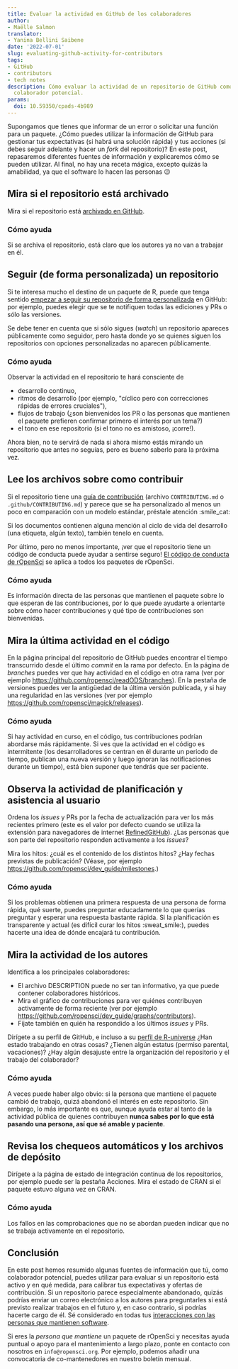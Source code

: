```yaml
---
title: Evaluar la actividad en GitHub de los colaboradores
author:
- Maëlle Salmon
translator:
- Yanina Bellini Saibene
date: '2022-07-01'
slug: evaluating-github-activity-for-contributors
tags:
- GitHub
- contributors
- tech notes
description: Cómo evaluar la actividad de un repositorio de GitHub como usuario o
  colaborador potencial.
params:
  doi: 10.59350/cpads-4b989
---
```


Supongamos que tienes que informar de un error o solicitar una función para un paquete.
¿Cómo puedes utilizar la información de GitHub para gestionar tus expectativas (si habrá una solución rápida) y tus acciones (si debes seguir adelante y hacer un _fork_ del repositorio)?
En este post, repasaremos diferentes fuentes de información y explicaremos cómo se pueden utilizar.
Al final, no hay una receta mágica, excepto quizás la amabilidad, ya que el software lo hacen las personas :wink:

## Mira si el repositorio está archivado

Mira si el repositorio está [archivado en GitHub](https://docs.github.com/en/repositories/archiving-a-github-repository/archiving-repositories).

### Cómo ayuda

Si se archiva el repositorio, está claro que los autores ya no van a trabajar en él.

## Seguir (de forma personalizada) un repositorio

Si te interesa mucho el destino de un paquete de R, puede que tenga sentido [empezar a seguir su repositorio de forma personalizada](https://docs.github.com/en/account-and-profile/managing-subscriptions-and-notifications-on-github/setting-up-notifications/configuring-notifications#configuring-your-watch-settings-for-an-individual-repository=) en GitHub: por ejemplo, puedes elegir que se te notifiquen todas las ediciones y PRs o sólo las versiones.

Se debe tener en cuenta que si sólo sigues (_watch_) un repositorio apareces públicamente como seguidor, pero hasta donde yo se quienes siguen los repositorios con opciones personalizadas no aparecen públicamente.

### Cómo ayuda

Observar la actividad en el repositorio te hará consciente de

- desarrollo continuo,
- ritmos de desarrollo (por ejemplo, "cíclico pero con correcciones rápidas de errores cruciales"),
- flujos de trabajo (¿son bienvenidos los PR o las personas que mantienen el paquete prefieren confirmar primero el interés por un tema?)
- el tono en ese repositorio (si el tono no es amistoso, ¡corre!).

Ahora bien, no te servirá de nada si ahora mismo estás mirando un repositorio que antes no seguías, pero es bueno saberlo para la próxima vez.

## Lee los archivos sobre como contribuir

Si el repositorio tiene una [guía de contribución](/blog/2021/04/28/commcall-pkg-community/) (archivo `CONTRIBUTING.md` o `.github/CONTRIBUTING.md`) y parece que se ha personalizado al menos un poco en comparación con un modelo estándar, préstale atención :smile\_cat:

Si los documentos contienen alguna mención al ciclo de vida del desarrollo (una etiqueta, algún texto), también tenelo en cuenta.

Por último, pero no menos importante, ¡ver que el repositorio tiene un código de conducta puede ayudar a sentirse seguro!
[El código de conducta de rOpenSci](/es/código-de-conducta/) se aplica a todos los paquetes de rOpenSci.

### Cómo ayuda

Es información directa de las personas que mantienen el paquete sobre lo que esperan de las contribuciones, por lo que puede ayudarte a orientarte sobre cómo hacer contribuciones y qué tipo de contribuciones son bienvenidas.

## Mira la última actividad en el código

En la página principal del repositorio de GitHub puedes encontrar el tiempo transcurrido desde el último _commit_ en la rama por defecto.
En la página de _branches_ puedes ver que hay actividad en el código en otra rama (ver por ejemplo <https://github.com/ropensci/readODS/branches>).
En la pestaña de versiones puedes ver la antigüedad de la última versión publicada, y si hay una regularidad en las versiones (ver por ejemplo <https://github.com/ropensci/magick/releases>).

### Cómo ayuda

Si hay actividad en curso, en el código, tus contribuciones podrían abordarse más rápidamente.
Si ves que la actividad en el código es intermitente (los desarrolladores se centran en él durante un periodo de tiempo, publican una nueva versión y luego ignoran las notificaciones durante un tiempo), está bien suponer que tendrás que ser paciente.

## Observa la actividad de planificación y asistencia al usuario

Ordena los _issues_ y PRs por la fecha de actualización para ver los más recientes primero (este es el valor por defecto cuando se utiliza la extensión para navegadores de internet [RefinedGitHub](https://github.com/refined-github/refined-github)). ¿Las personas que son parte del repositorio responden activamente a los _issues_?

Mira los hitos: ¿cuál es el contenido de los distintos hitos?
¿Hay fechas previstas de publicación?
(Véase, por ejemplo <https://github.com/ropensci/dev_guide/milestones>.)

### Cómo ayuda

Si los problemas obtienen una primera respuesta de una persona de forma rápida, qué suerte, puedes preguntar educadamente lo que querías preguntar y esperar una respuesta bastante rápida.
Si la planificación es transparente y actual (es difícil curar los hitos :sweat\_smile:), puedes hacerte una idea de dónde encajará tu contribución.

## Mira la actividad de los autores

Identifica a los principales colaboradores:

- El archivo DESCRIPTION puede no ser tan informativo, ya que puede contener colaboradores históricos.
- Mira el gráfico de contribuciones para ver quiénes contribuyen activamente de forma reciente (ver por ejemplo <https://github.com/ropensci/dev_guide/graphs/contributors>).
- Fíjate también en quién ha respondido a los últimos _issues_ y PRs.

Dirígete a su perfil de GitHub, e incluso a su [perfil de R-universe](https://r-universe.dev/maintainers/) ¿Han estado trabajando en otras cosas? ¿Tienen algún estatus (permiso parental, vacaciones)? ¿Hay algún desajuste entre la organización del repositorio y el trabajo del colaborador?

### Cómo ayuda

A veces puede haber algo obvio: si la persona que mantiene el paquete cambió de trabajo, quizá abandonó el interés en este repositorio.
Sin embargo, lo más importante es que, aunque ayuda estar al tanto de la actividad pública de quienes contribuyen **nunca sabes por lo que está pasando una persona, así que sé amable y paciente**.

## Revisa los chequeos automáticos y los archivos de depósito

Dirígete a la página de estado de integración continua de los repositorios, por ejemplo puede ser la pestaña Acciones.
Mira el estado de CRAN si el paquete estuvo alguna vez en CRAN.

### Cómo ayuda

Los fallos en las comprobaciones que no se abordan pueden indicar que no se trabaja activamente en el repositorio.

## Conclusión

En este post hemos resumido algunas fuentes de información que tú, como colaborador potencial, puedes utilizar para evaluar si un repositorio está activo y en qué medida, para calibrar tus expectativas y ofertas de contribución.
Si un repositorio parece especialmente abandonado, quizás podrías enviar un correo electrónico a los autores para preguntarles si está previsto realizar trabajos en el futuro y, en caso contrario, si podrías hacerte cargo de él.
Sé considerado en todas tus [interacciones con las personas que mantienen software](https://jacobtomlinson.dev/posts/2022/dont-be-that-open-source-user-dont-be-me/).

Si eres la *persona que mantiene* un paquete de rOpenSci y necesitas ayuda puntual o apoyo para el mantenimiento a largo plazo, ponte en contacto con nosotros en `info@ropensci.org`.
Por ejemplo, podemos añadir una convocatoria de co-mantenedores en nuestro boletín mensual.


